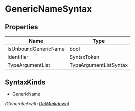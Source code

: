 # GenericNameSyntax

## Properties

| Name                 | Type                   |
| -------------------- | ---------------------- |
| IsUnboundGenericName | bool                   |
| Identifier           | SyntaxToken            |
| TypeArgumentList     | TypeArgumentListSyntax |

## SyntaxKinds

* GenericName

*\(Generated with [DotMarkdown](http://github.com/JosefPihrt/DotMarkdown)\)*